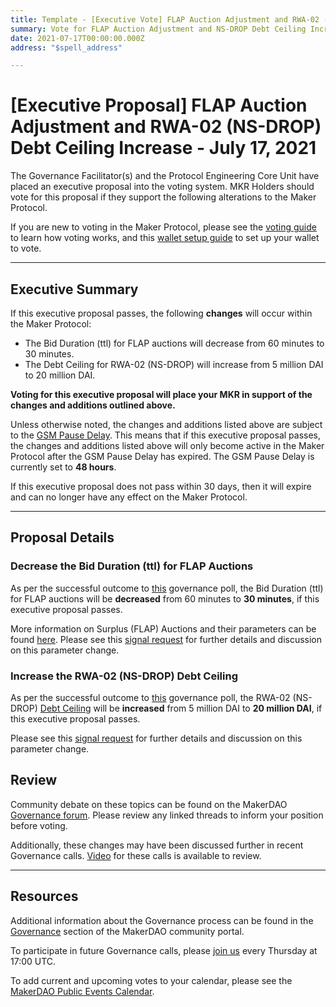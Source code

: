 ```yaml
---
title: Template - [Executive Vote] FLAP Auction Adjustment and RWA-02 (NS-DROP) Debt Ceiling Increase - July 17, 2021
summary: Vote for FLAP Auction Adjustment and NS-DROP Debt Ceiling Increase
date: 2021-07-17T00:00:00.000Z
address: "$spell_address"

---
```

# [Executive Proposal] FLAP Auction Adjustment and RWA-02 (NS-DROP) Debt Ceiling Increase - July 17, 2021

The Governance Facilitator(s) and the Protocol Engineering Core Unit have placed an executive proposal into the voting system. MKR Holders should vote for this proposal if they support the following alterations to the Maker Protocol.

If you are new to voting in the Maker Protocol, please see the [voting guide](https://community-development.makerdao.com/en/learn/governance/how-voting-works/) to learn how voting works, and this [wallet setup guide](https://community-development.makerdao.com/en/learn/governance/voting-setup/) to set up your wallet to vote.

---

## Executive Summary

If this executive proposal passes, the following **changes** will occur within the Maker Protocol:
- The Bid Duration (ttl) for FLAP auctions will decrease from 60 minutes to 30 minutes.
- The Debt Ceiling for RWA-02 (NS-DROP) will increase from 5 million DAI to 20 million DAI.

**Voting for this executive proposal will place your MKR in support of the changes and additions outlined above.**

Unless otherwise noted, the changes and additions listed above are subject to the [GSM Pause Delay](https://community-development.makerdao.com/en/learn/governance/param-gsm-pause-delay). This means that if this executive proposal passes, the changes and additions listed above will only become active in the Maker Protocol after the GSM Pause Delay has expired. The GSM Pause Delay is currently set to **48 hours**.

If this executive proposal does not pass within 30 days, then it will expire and can no longer have any effect on the Maker Protocol.

---

## Proposal Details

### Decrease the Bid Duration (ttl) for FLAP Auctions

As per the successful outcome to [this](https://vote.makerdao.com/polling/Qmb65Ynh?network=mainnet#poll-detail) governance poll, the Bid Duration (ttl) for FLAP auctions will be **decreased** from 60 minutes to **30 minutes**, if this executive proposal passes.

More information on Surplus (FLAP) Auctions and their parameters can be found [here](https://docs.makerdao.com/auctions/the-auctions-of-the-maker-protocol#surplus-auction). Please see this [signal request](https://forum.makerdao.com/t/signal-request-adjusting-ttl-bid-duration-on-flap-auctions/8673) for further details and discussion on this parameter change.

### Increase the RWA-02 (NS-DROP) Debt Ceiling

As per the successful outcome to [this](https://vote.makerdao.com/polling/QmUNouQ7?network=mainnet#poll-detail) governance poll, the RWA-02 (NS-DROP) [Debt Ceiling](https://community-development.makerdao.com/en/learn/governance/param-debt-ceiling) will be **increased** from 5 million DAI to **20 million DAI**, if this executive proposal passes.

Please see this [signal request](https://forum.makerdao.com/t/signal-request-increase-debt-ceiling-of-rwa-02-ns-drop-from-5m-to-20m/9077) for further details and discussion on this parameter change.

## Review

Community debate on these topics can be found on the MakerDAO [Governance forum](https://forum.makerdao.com/). Please review any linked threads to inform your position before voting.

Additionally, these changes may have been discussed further in recent Governance calls. [Video](https://www.youtube.com/playlist?list=PLLzkWCj8ywWNq5-90-Id6VPSsrk4OWVan) for these calls is available to review.

---

## Resources

Additional information about the Governance process can be found in the [Governance](https://community-development.makerdao.com/en/learn/governance) section of the MakerDAO community portal.

To participate in future Governance calls, please [join us](https://github.com/makerdao/community/tree/master/governance/governance-and-risk-meetings) every Thursday at 17:00 UTC.

To add current and upcoming votes to your calendar, please see the [MakerDAO Public Events Calendar](https://calendar.google.com/calendar/embed?src=makerdao.com_3efhm2ghipksegl009ktniomdk%40group.calendar.google.com&ctz=UTC&mode=week&showCalendars=0&showPrint=0).
